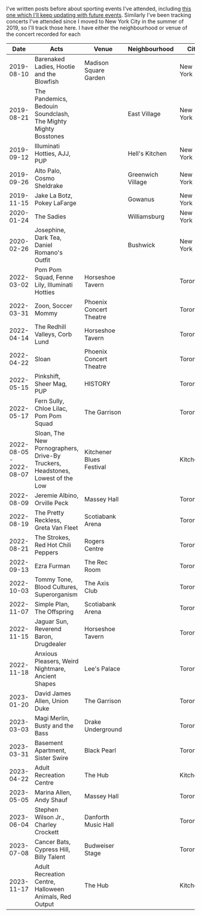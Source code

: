 <!-- Concerts I Attended -->
<!-- 2024-02-11 -->

I've written posts before about sporting events I've attended, including [this one which I'll keep updating with future events](/2023-01-28-sporting-events-i-attended.html).
Similarly I've been tracking concerts I've attended since I moved to New York City in the summer of 2019, so I'll track those here.
I have either the neighbourhood or venue of the concert recorded for each

| Date                    | Acts                                                                           | Venue                    | Neighbourhood     | City      |
| ----------------------- | ------------------------------------------------------------------------------ | ------------------------ | ----------------- | --------- |
| 2019-08-10              | Barenaked Ladies, Hootie and the Blowfish                                      | Madison Square Garden    |                   | New York  |
| 2019-08-21              | The Pandemics, Bedouin Soundclash, The Mighty Mighty Bosstones                 |                          | East Village      | New York  |
| 2019-09-12              | Illuminati Hotties, AJJ, PUP                                                   |                          | Hell's Kitchen    | New York  |
| 2019-09-26              | Alto Palo, Cosmo Sheldrake                                                     |                          | Greenwich Village | New York  |
| 2019-11-15              | Jake La Botz, Pokey LaFarge                                                    |                          | Gowanus           | New York  |
| 2020-01-24              | The Sadies                                                                     |                          | Williamsburg      | New York  |
| 2020-02-26              | Josephine, Dark Tea, Daniel Romano's Outfit                                    |                          | Bushwick          | New York  |
| 2022-03-02              | Pom Pom Squad, Fenne Lily, Illuminati Hotties                                  | Horseshoe Tavern         |                   | Toronto   |
| 2022-03-31              | Zoon, Soccer Mommy                                                             | Phoenix Concert Theatre  |                   | Toronto   |
| 2022-04-14              | The Redhill Valleys, Corb Lund                                                 | Horseshoe Tavern         |                   | Toronto   |
| 2022-04-22              | Sloan                                                                          | Phoenix Concert Theatre  |                   | Toronto   |
| 2022-05-15              | Pinkshift, Sheer Mag, PUP                                                      | HISTORY                  |                   | Toronto   |
| 2022-05-17              | Fern Sully, Chloe Lilac, Pom Pom Squad                                         | The Garrison             |                   | Toronto   |
| 2022-08-05 - 2022-08-07 | Sloan, The New Pornographers, Drive-By Truckers, Headstones, Lowest of the Low | Kitchener Blues Festival |                   | Kitchener |
| 2022-08-09              | Jeremie Albino, Orville Peck                                                   | Massey Hall              |                   | Toronto   |
| 2022-08-19              | The Pretty Reckless, Greta Van Fleet                                           | Scotiabank Arena         |                   | Toronto   |
| 2022-08-21              | The Strokes, Red Hot Chili Peppers                                             | Rogers Centre            |                   | Toronto   |
| 2022-09-13              | Ezra Furman                                                                    | The Rec Room             |                   | Toronto   |
| 2022-10-03              | Tommy Tone, Blood Cultures, Superorganism                                      | The Axis Club            |                   | Toronto   |
| 2022-11-07              | Simple Plan, The Offspring                                                     | Scotiabank Arena         |                   | Toronto   |
| 2022-11-15              | Jaguar Sun, Reverend Baron, Drugdealer                                         | Horseshoe Tavern         |                   | Toronto   |
| 2022-11-18              | Anxious Pleasers, Weird Nightmare, Ancient Shapes                              | Lee's Palace             |                   | Toronto   |
| 2023-01-20              | David James Allen, Union Duke                                                  | The Garrison             |                   | Toronto   |
| 2023-03-03              | Magi Merlin, Busty and the Bass                                                | Drake Underground        |                   | Toronto   |
| 2023-03-31              | Basement Apartment, Sister Swire                                               | Black Pearl              |                   | Toronto   |
| 2023-04-22              | Adult Recreation Centre                                                        | The Hub                  |                   | Kitchener |
| 2023-05-05              | Marina Allen, Andy Shauf                                                       | Massey Hall              |                   | Toronto   |
| 2023-06-04              | Stephen Wilson Jr., Charley Crockett                                           | Danforth Music Hall      |                   | Toronto   |
| 2023-07-08              | Cancer Bats, Cypress Hill, Billy Talent                                        | Budweiser Stage          |                   | Toronto   |
| 2023-11-17              | Adult Recreation Centre, Halloween Animals, Red Output                         | The Hub                  |                   | Kitchener |
